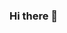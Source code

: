 ### Hi there 👋

<!--
**somi2019/somi2019** is a ✨ _special_ ✨ repository because its `README.md` (this file) appears on your GitHub profile.

Here are some ideas to get you started:

- 🔭 I’m currently working on *my class assignments*.
- 🌱 I’m currently learning **Data Visualization**.
- 👯 I’m looking to collaborate on RStudio Projects.
- 🤔 I’m looking for help with *spatial maps*
- 💬 Ask me about ...
- 📫 How to reach me: ...
- 😄 Pronouns: ...
- ⚡ Fun fact: After working in sales more than 12 years I decided to learn Programming!
-->
